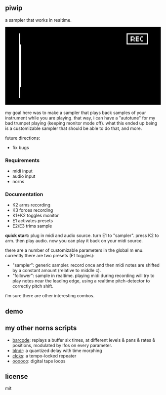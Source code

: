 ## piwip

a sampler that works in realtime.

![screenshot](piwip.gif)

my goal here was to make a sampler that plays back samples of your instrument while you are playing. that way, i can have a "autotune" for my bad trumpet playing (keeping monitor mode off). what this ended up being is a customizable sampler that should be able to do that, and more.

future directions:

- fix bugs

### Requirements

- midi input
- audio input
- norns

### Documentation

- K2 arms recording
- K3 forces recording
- K1+K2 toggles monitor
- E1 activates presets
- E2/E3 trims sample


**quick start:** plug in midi and audio source. turn E1 to "sampler". press K2 to arm. then play audio. now you can play it back on your midi source.

there are a number of customizable parameters in the global m enu. currently there are two presets (E1 toggles):

- "sampler": generic sampler. record once and then midi notes are shifted by a constant amount (relative to middle c).
- "follower": sample in realtime. playing midi during recording will try to play notes near the leading edge, using a realtime pitch-detector to correctly pitch shift.

i'm sure there are other interesting combos.



## demo 


## my other norns scripts

- [barcode](https://github.com/schollz/barcode): replays a buffer six times, at different levels & pans & rates & positions, modulated by lfos on every parameter.
- [blndr](https://github.com/schollz/blndr): a quantized delay with time morphing
- [clcks](https://github.com/schollz/clcks): a tempo-locked repeater
- [oooooo](https://github.com/schollz/oooooo): digital tape loops

## license 

mit 


